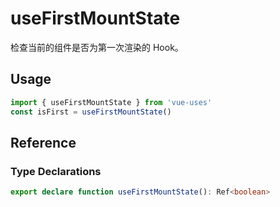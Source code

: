 # useFirstMountState

检查当前的组件是否为第一次渲染的 Hook。

## Usage

```ts
import { useFirstMountState } from 'vue-uses'
const isFirst = useFirstMountState()
```

## Reference

### Type Declarations

```ts
export declare function useFirstMountState(): Ref<boolean>
```
